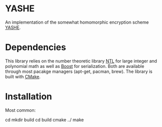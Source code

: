 # YASHE
An implementation of the somewhat homomorphic encryption scheme [YASHE](https://eprint.iacr.org/2013/075.pdf).

# Dependencies
This library relies on the number theoretic library [NTL](http://www.shoup.net/ntl/) for large integer and polynomial math as well as [Boost](http://www.boost.org/) for serialization. Both are available through most pacakge managers (apt-get, pacman, brew). The library is built with [CMake](https://cmake.org/).

# Installation
Most common:

cd <directory of YASHE>
mkdir build
cd build
cmake ../
make
